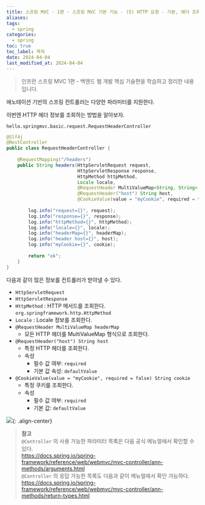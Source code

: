 ```yaml
---
title: 스프링 MVC - 1편 - 스프링 MVC 기본 기능 - (5) HTTP 요청 - 기본, 헤더 조회
aliases: 
tags:
  - spring
categories:
  - spring
toc: true
toc_label: 목차
date: 2024-04-04
last_modified_at: 2024-04-04
---
```


>  인프런 스프링 MVC 1편 - 백엔드 웹 개발 핵심 기술편을 학습하고 정리한 내용 입니다.


애노테이션 기반의 스프링 컨트롤러는 다양한 파라미터를 지원한다.

이번엔 HTTP 헤더 정보를 조회하는 방법을 알아보자.

`hello.springmvc.basic.request.RequestHeaderController`
```java
@Slf4j  
@RestController  
public class RequestHeaderController {  
  
    @RequestMapping("/headers")  
    public String headers(HttpServletRequest request,  
                          HttpServletResponse response,  
                          HttpMethod httpMethod,  
                          Locale locale,  
                          @RequestHeader MultiValueMap<String, String> headerMap,  
                          @RequestHeader("host") String host,  
                          @CookieValue(value = "myCookie", required = false) String cookie) {  
  
        log.info("request={}", request);  
        log.info("response={}", response);  
        log.info("httpMethod={}", httpMethod);  
        log.info("locale={}", locale);  
        log.info("headerMap={}", headerMap);  
        log.info("header host={}", host);  
        log.info("myCookie={}", cookie);  
  
        return "ok";  
    }  
}
```

다음과 같이 많은 정보를 컨트롤러가 받아낼 수 있다.

- `HttpServletRequest`
- `HttpServletResponse`
- `HttpMethod` : HTTP 메서드를 조회한다. `org.springframework.http.HttpMethod`
- `Locale` : Locale 정보를 조회한다.
- `@RequestHeader MultiValueMap headerMap`
	- 모든 HTTP 헤더를 MultiValueMap 형식으로 조회한다.
- `@RequestHeader("host") String host`
	- 특정 HTTP 헤더를 조회한다.
	- 속성
		- 필수 값 여부: `required`
		- 기본 값 속성: `defaultValue`
- `@CookieValue(value = "myCookie", required = false) String cookie`
	- 특정 쿠키를 조회한다.
	- 속성
		- 필수 값 여부: `required`
		- 기본 값: `defaultValue`


![](https://i.imgur.com/2z1M6cA.png){: .align-center}

> **참고**<br>`@Controller` 의 사용 가능한 파라미터 목록은 다음 공식 메뉴얼에서 확인할 수 있다. 
> <br> https://docs.spring.io/spring-framework/reference/web/webmvc/mvc-controller/ann-methods/arguments.html <br>`@Controller` 의 응답 가능한 목록도 다음과 같이 메뉴얼에서 확인 가능하다.<br>https://docs.spring.io/spring-framework/reference/web/webmvc/mvc-controller/ann-methods/return-types.html











